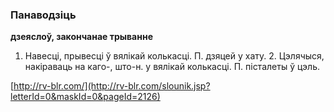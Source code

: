 ### Панаводзіць
**дзеяслоў, закончанае трыванне**

1. Навесці, прывесці ў вялікай колькасці. П. дзяцей у хату. 2. Цэлячыся, накіраваць на каго-, што-н. у вялікай колькасці. П. пісталеты ў цэль.

<a rel="author">[http://rv-blr.com/](http://rv-blr.com/slounik.jsp?letterId=0&maskId=0&pageId=2126)</a>
